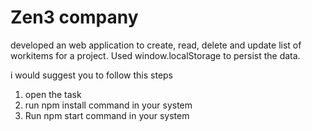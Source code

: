 # Zen3 company
developed  an web application to create, read, delete and update list of workitems for a project. Used window.localStorage to persist the data.

i would suggest you to follow this steps
1.  open the task 
2.  run npm install command in your system
3.  Run npm start command in your system
